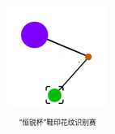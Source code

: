 <p align="center"><a href="https://github.com/SigureMo/Shoes_Print_Recognition/" target="_blank" rel="noopener noreferrer"><img width="200" src="./docs/Images/logo.svg" alt="SPR.logo"></a></p>

<p align="center">“恒锐杯”鞋印花纹识别赛</p>
